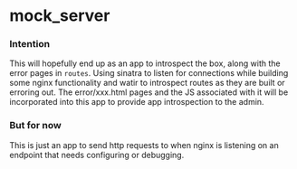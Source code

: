 # mock_server

### Intention
This will hopefully end up as an app to introspect the box, along with the error pages in `routes`.
Using sinatra to listen for connections while building some nginx functionality and watir to introspect routes as they are built or erroring out.
The error/xxx.html pages and the JS associated with it will be incorporated into this app to provide app introspection to the admin.

### But for now
This is just an app to send http requests to when nginx is listening on an endpoint that needs configuring or debugging.

